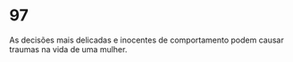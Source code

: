 # 97
As decisões mais delicadas e inocentes de comportamento podem causar traumas na vida de uma mulher.
